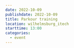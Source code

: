```yaml
---
date: 2022-10-09
publishdate: 2022-10-09
title: Parkour training
location: wilhelmsburg_itech
starttime: 13:00
categories:
  - event
---
```

